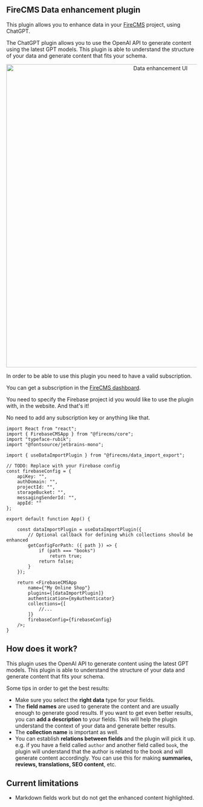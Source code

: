 ## FireCMS Data enhancement plugin

This plugin allows you to enhance data in your [FireCMS](https://firecms.co)
project, using ChatGPT.

The ChatGPT plugin allows you to use the OpenAI API to generate content using
the latest GPT models. This plugin is able to understand the structure of your
data and generate content that fits your schema.

<p align="center">
    <img src="https://firecms.co/img/data_import.png" width="800px" alt="Data enhancement UI" />
</p>

In order to be able to use this plugin you need to have a valid subscription.

You can get a subscription in
the [FireCMS dashboard](https://app.firecms.co/subscriptions).

You need to specify the Firebase project id you would like to use the plugin
with,
in the website. And that's it!

No need to add any subscription key or anything like that.

```tsx
import React from "react";
import { FirebaseCMSApp } from "@firecms/core";
import "typeface-rubik";
import "@fontsource/jetbrains-mono";

import { useDataImportPlugin } from "@firecms/data_import_export";

// TODO: Replace with your Firebase config
const firebaseConfig = {
    apiKey: "",
    authDomain: "",
    projectId: "",
    storageBucket: "",
    messagingSenderId: "",
    appId: ""
};

export default function App() {

    const dataImportPlugin = useDataImportPlugin({
        // Optional callback for defining which collections should be enhanced
        getConfigForPath: ({ path }) => {
            if (path === "books")
                return true;
            return false;
        }
    });

    return <FirebaseCMSApp
        name={"My Online Shop"}
        plugins={[dataImportPlugin]}
        authentication={myAuthenticator}
        collections={[
            //...
        ]}
        firebaseConfig={firebaseConfig}
    />;
}
```

## How does it work?

This plugin uses the OpenAI API to generate content using the latest GPT models.
This plugin is able to understand the structure of your data and generate
content that fits your schema.

Some tips in order to get the best results:

- Make sure you select the **right data** type for your fields.
- The **field names** are used to generate the content and are usually enough to
  generate good results. If you want to get even better results, you can
  **add a description** to your fields. This will help the plugin understand the
  context of your data and generate better results.
- The **collection name** is important as well.
- You can establish **relations between fields** and the plugin will pick it up.
  e.g. if you have a field called `author` and another field called `book`, the
  plugin will understand that the author is related to the book and will
  generate content accordingly. You can use this for making **summaries, reviews,
  translations, SEO content**, etc.

## Current limitations
- Markdown fields work but do not get the enhanced content highlighted.

